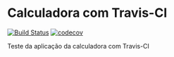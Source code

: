 # Calculadora com Travis-CI 

[![Build Status](https://app.travis-ci.com/scalabrinig/calculadora.svg?branch=master)](https://app.travis-ci.com/scalabrinig/calculadora)
[![codecov](https://codecov.io/gh/scalabrinig/calculadora/branch/master/graph/badge.svg?token=JCFKDRDEAY)](https://codecov.io/gh/scalabrinig/calculadora)

Teste da aplicação da calculadora com Travis-CI
